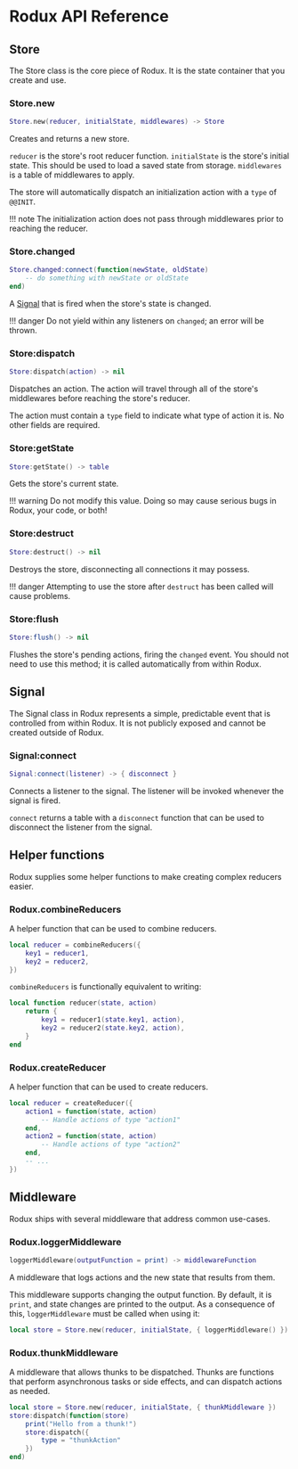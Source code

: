 # Rodux API Reference

## Store
The Store class is the core piece of Rodux. It is the state container that you create and use.

### Store.new
```lua
Store.new(reducer, initialState, middlewares) -> Store
```
Creates and returns a new store.

`reducer` is the store's root reducer function. `initialState` is the store's initial state. This should be used to load a saved state from storage. `middlewares` is a table of middlewares to apply.

The store will automatically dispatch an initialization action with a `type` of `@@INIT`.

!!! note
	The initialization action does not pass through middlewares prior to reaching the reducer.

### Store.changed
```lua
Store.changed:connect(function(newState, oldState)
	-- do something with newState or oldState
end)
```
A [Signal](#Signal) that is fired when the store's state is changed.

!!! danger
	Do not yield within any listeners on `changed`; an error will be thrown.

### Store:dispatch
```lua
Store:dispatch(action) -> nil
```
Dispatches an action. The action will travel through all of the store's middlewares before reaching the store's reducer.

The action must contain a `type` field to indicate what type of action it is. No other fields are required.

### Store:getState
```lua
Store:getState() -> table
```
Gets the store's current state.

!!! warning
	Do not modify this value. Doing so may cause serious bugs in Rodux, your code, or both!

### Store:destruct
```lua
Store:destruct() -> nil
```
Destroys the store, disconnecting all connections it may possess.

!!! danger
	Attempting to use the store after `destruct` has been called will cause problems.

### Store:flush
```lua
Store:flush() -> nil
```
Flushes the store's pending actions, firing the `changed` event. You should not need to use this method; it is called automatically from within Rodux.

## Signal
The Signal class in Rodux represents a simple, predictable event that is controlled from within Rodux. It is not publicly exposed and cannot be created outside of Rodux.

### Signal:connect
```lua
Signal:connect(listener) -> { disconnect }
```
Connects a listener to the signal. The listener will be invoked whenever the signal is fired.

`connect` returns a table with a `disconnect` function that can be used to disconnect the listener from the signal.

## Helper functions
Rodux supplies some helper functions to make creating complex reducers easier.

### Rodux.combineReducers
A helper function that can be used to combine reducers.

```lua
local reducer = combineReducers({
	key1 = reducer1,
	key2 = reducer2,
})
```

`combineReducers` is functionally equivalent to writing:

```lua
local function reducer(state, action)
	return {
		key1 = reducer1(state.key1, action),
		key2 = reducer2(state.key2, action),
	}
end
```

### Rodux.createReducer
A helper function that can be used to create reducers.

```lua
local reducer = createReducer({
	action1 = function(state, action)
		-- Handle actions of type "action1"
	end,
	action2 = function(state, action)
		-- Handle actions of type "action2"
	end,
	-- ...
})
```

## Middleware
Rodux ships with several middleware that address common use-cases.

### Rodux.loggerMiddleware
```lua
loggerMiddleware(outputFunction = print) -> middlewareFunction
```
A middleware that logs actions and the new state that results from them.

This middleware supports changing the output function. By default, it is `print`, and state changes are printed to the output. As a consequence of this, `loggerMiddleware` must be called when using it:

```lua
local store = Store.new(reducer, initialState, { loggerMiddleware() })
```

### Rodux.thunkMiddleware
A middleware that allows thunks to be dispatched. Thunks are functions that perform asynchronous tasks or side effects, and can dispatch actions as needed.

```lua
local store = Store.new(reducer, initialState, { thunkMiddleware })
store:dispatch(function(store)
	print("Hello from a thunk!")
	store:dispatch({
		type = "thunkAction"
	})
end)
```
